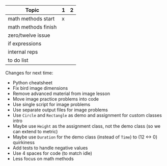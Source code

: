 | Topic               | 1   | 2   |
| ------------------- | --- | --- |
| math methods start  | x   |     |
| math methods finish |     |     |
| zero/twelve issue   |     |     |
| if expressions      |     |     |
| internal reps       |     |     |
| to do list          |     |     |

Changes for next time:

- Python cheatsheet
- Fix bird image dimensions
- Remove advanced material from image lesson
- Move image practice problems into code
- Use single script for image problems
- Use separate output files for image problems
- Use `Circle` and `Rectangle` as demo and assignment for custom classes intro
- Maybe use `Height` as the assignment class, not the demo class (so we can
  extend to metric)
- Maybe use `Duration` for the demo class (instead of `Time`) to (12 <-> 0)
  quirkiness
- Add tests to handle negative values
- Use 4 spaces for code (to match idle)
- Less focus on math methods
